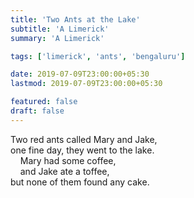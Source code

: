 ```yaml
---
title: 'Two Ants at the Lake'
subtitle: 'A Limerick'
summary: 'A Limerick'

tags: ['limerick', 'ants', 'bengaluru']

date: 2019-07-09T23:00:00+05:30
lastmod: 2019-07-09T23:00:00+05:30

featured: false
draft: false
---
```


Two red ants called Mary and Jake,  
one fine day, they went to the lake.  
&nbsp;&nbsp;&nbsp;&nbsp;Mary had some coffee,  
&nbsp;&nbsp;&nbsp;&nbsp;and Jake ate a toffee,  
but none of them found any cake.
